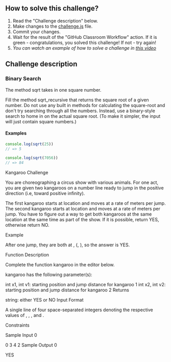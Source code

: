 ## How to solve this challenge?

1. Read the "Challenge description" below.
2. Make changes to the [challenge.js](./challenge.js) file.
3. Commit your changes.
4. Wait for the result of the "GitHub Classroom Workflow" action. If it is green - congratulations, you solved this challenge! If not - try again!
5. *You can watch an example of how to solve a challenge in [this video](https://microverse.pathwright.com/library/fast-track-algorithms-data-structures/69123/path/step/113963868/)*


## Challenge description

### Binary Search

The method sqrt takes in one square number. 

Fill the method sqrt_recursive that returns the square root of a given number.
Do not use any built in methods for calculating the square-root and don't try searching through all the numbers. Instead, use a binary-style search to home in on the actual square root. 
(To make it simpler, the input will just contain square numbers.)

#### Examples

```js
console.log(sqrt(25))
// => 5

console.log(sqrt(7056))
// => 84
```

Kangaroo Challenge

You are choreographing a circus show with various animals. For one act, you are given two kangaroos on a number line ready to jump in the positive direction (i.e, toward positive infinity).

The first kangaroo starts at location  and moves at a rate of  meters per jump.
The second kangaroo starts at location  and moves at a rate of  meters per jump.
You have to figure out a way to get both kangaroos at the same location at the same time as part of the show. If it is possible, return YES, otherwise return NO.

Example




After one jump, they are both at , (, ), so the answer is YES.

Function Description

Complete the function kangaroo in the editor below.

kangaroo has the following parameter(s):

int x1, int v1: starting position and jump distance for kangaroo 1
int x2, int v2: starting position and jump distance for kangaroo 2
Returns

string: either YES or NO
Input Format

A single line of four space-separated integers denoting the respective values of , , , and .

Constraints

Sample Input 0

0 3 4 2
Sample Output 0

YES
